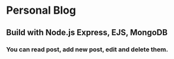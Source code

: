 # Personal Blog

## Build with Node.js Express, EJS, MongoDB

### You can read post, add new post, edit and delete them.
